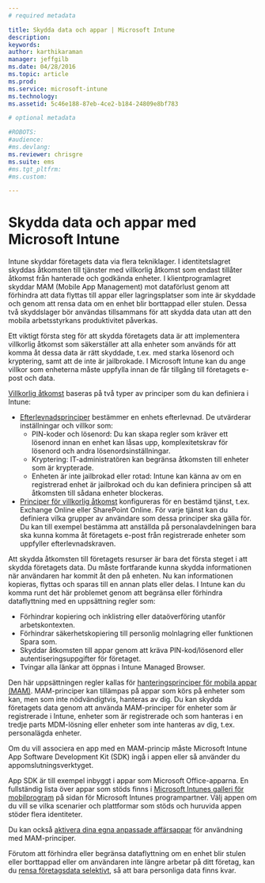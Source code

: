 ```yaml
---
# required metadata

title: Skydda data och appar | Microsoft Intune
description:
keywords:
author: karthikaraman
manager: jeffgilb
ms.date: 04/28/2016
ms.topic: article
ms.prod:
ms.service: microsoft-intune
ms.technology:
ms.assetid: 5c46e188-87eb-4ce2-b184-24809e8bf783

# optional metadata

#ROBOTS:
#audience:
#ms.devlang:
ms.reviewer: chrisgre
ms.suite: ems
#ms.tgt_pltfrm:
#ms.custom:

---
```


# Skydda data och appar med Microsoft Intune


Intune skyddar företagets data via flera tekniklager.  I identitetslagret skyddas åtkomsten till tjänster med villkorlig åtkomst som endast tillåter åtkomst från hanterade och godkända enheter.  I klientprogramlagret skyddar MAM (Mobile App Management) mot dataförlust genom att förhindra att data flyttas till appar eller lagringsplatser som inte är skyddade och genom att rensa data om en enhet blir borttappad eller stulen.  Dessa två skyddslager bör användas tillsammans för att skydda data utan att den mobila arbetsstyrkans produktivitet påverkas.

Ett viktigt första steg för att skydda företagets data är att implementera villkorlig åtkomst som säkerställer att alla enheter som används för att komma åt dessa data är rätt skyddade, t.ex. med starka lösenord och kryptering, samt att de inte är jailbrokade. I Microsoft Intune kan du ange villkor som enheterna måste uppfylla innan de får tillgång till företagets e-post och data.

[Villkorlig åtkomst](restrict-access-to-email-and-o365-services-with-microsoft-intune.md) baseras på två typer av principer som du kan definiera i Intune:
- [Efterlevnadsprinciper](introduction-to-device-compliance-policies-in-microsoft-intune.md) bestämmer en enhets efterlevnad. De utvärderar inställningar och villkor som:
  - PIN-koder och lösenord: Du kan skapa regler som kräver ett lösenord innan en enhet kan låsas upp, komplexitetskrav för lösenord och andra lösenordsinställningar.
  - Kryptering: IT-administratören kan begränsa åtkomsten till enheter som är krypterade.
  - Enheten är inte jailbrokad eller rotad: Intune kan känna av om en registrerad enhet är jailbrokad och du kan definiera principen så att åtkomsten till sådana enheter blockeras.
- [Principer för villkorlig åtkomst](restrict-access-to-email-and-o365-services-with-microsoft-intune.md) konfigureras för en bestämd tjänst, t.ex. Exchange Online eller SharePoint Online. För varje tjänst kan du definiera vilka grupper av användare som dessa principer ska gälla för. Du kan till exempel bestämma att anställda på personalavdelningen bara ska kunna komma åt företagets e-post från registrerade enheter som uppfyller efterlevnadskraven.

Att skydda åtkomsten till företagets resurser är bara det första steget i att skydda företagets data. Du måste fortfarande kunna skydda informationen när användaren har kommit åt den på enheten. Nu kan informationen kopieras, flyttas och sparas till en annan plats eller delas. I Intune kan du komma runt det här problemet genom att begränsa eller förhindra dataflyttning med en uppsättning regler som:
- Förhindrar kopiering och inklistring eller dataöverföring utanför arbetskontexten.
- Förhindrar säkerhetskopiering till personlig molnlagring eller funktionen Spara som.
- Skyddar åtkomsten till appar genom att kräva PIN-kod/lösenord eller autentiseringsuppgifter för företaget.
- Tvingar alla länkar att öppnas i Intune Managed Browser.

Den här uppsättningen regler kallas för [hanteringsprinciper för mobila appar (MAM)](protect-app-data-using-mobile-app-management-policies-with-microsoft-intune.md).  MAM-principer kan tillämpas på appar som körs på enheter som kan, men som inte nödvändigtvis, hanteras av dig.  Du kan skydda företagets data genom att använda MAM-principer för enheter som är registrerade i Intune, enheter som är registrerade och som hanteras i en tredje parts MDM-lösning eller enheter som inte hanteras av dig, t.ex. personalägda enheter.

Om du vill associera en app med en MAM-princip måste Microsoft Intune App Software Development Kit (SDK) ingå i appen eller så använder du appomslutningsverktyget.

App SDK är till exempel inbyggt i appar som Microsoft Office-apparna. En fullständig lista över appar som stöds finns i [Microsoft Intunes galleri för mobilprogram](https://www.microsoft.com/en-us/server-cloud/products/microsoft-intune/partners.aspx) på sidan för Microsoft Intunes programpartner. Välj appen om du vill se vilka scenarier och plattformar som stöds och huruvida appen stöder flera identiteter.

Du kan också [aktivera dina egna anpassade affärsappar](decide-how-to-prepare-apps-for-mobile-application-management-with-microsoft-intune.md) för användning med MAM-principer.

Förutom att förhindra eller begränsa dataflyttning om en enhet blir stulen eller borttappad eller om användaren inte längre arbetar på ditt företag, kan du [rensa företagsdata selektivt](wipe-managed-company-app-data-with-microsoft-intune.md), så att bara personliga data finns kvar.


<!--HONumber=Jun16_HO2-->


